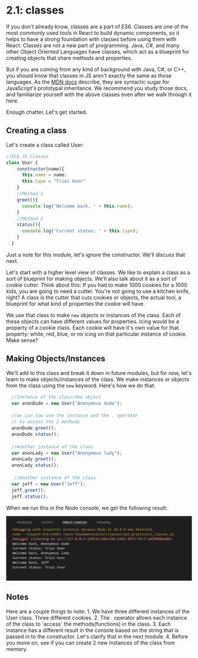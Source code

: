 # 2.1: classes

If you don't already know, classes are a part of ES6. Classes are one of the most commonly used tools in React to build dynamic components, so it helps to have a strong foundation with classes before using them with React. Classes are not a new part of programming. Java, C\#, and many other Object Oriented Languages have classes, which act as a blueprint for creating objects that share methods and properties.

But if you are coming from any kind of background with Java, C\#, or C++, you should know that classes in JS aren't exactly the same as those languages. As the [MDN docs](https://developer.mozilla.org/en-US/docs/Web/JavaScript/Reference/Classes) describe, they are syntactic sugar for JavaScript's prototypal inheritance. We recommend you study those docs, and familiarize yourself with the above classes even after we walk through it here.

Enough chatter. Let's get started.

## Creating a class

Let's create a class called User:

```javascript
//ES6 JS Classes
class User {
    constructor(name){
      this.name = name;
      this.type = "Trial User"
    }
    //Method 1
    greet(){
      console.log('Welcome back, ' + this.name);
    }
    //Method 2
    status(){
      console.log('Current status: ' + this.type);
    }
  }
```

Just a note for this module, let's ignore the constructor. We'll discuss that next.

Let's start with a higher level view of classes. We like to explain a class as a sort of blueprint for making objects. We'll also talk about it as a sort of cookie cutter. Think about this: If you had to make 1000 cookies for a 1000 kids, you are going to need a cutter. You're not going to use a kitchen knife, right? A class is the cutter that cuts cookies or objects, the actual tool, a blueprint for what kind of properties the cookie will have.

We use that class to make `new` objects or instances of the class. Each of these objects can have different values for properties. Icing would be a property of a cookie class. Each cookie will have it's own value for that property: white, red, blue, or no icing on that particular instance of cookie. Make sense?

## Making Objects/Instances

We'll add to this class and break it down in future modules, but for now, let's learn to make objects/instances of the class. We make instances or objects from the class using the `new` keyword. Here's how we do that:

```javascript
  //Instance of the class/new object
  var anonDude = new User("Anonymous dude");

  //we can now use the instance and the . operator 
  // to access the 2 methods
  anonDude.greet();
  anonDude.status();

  //Another instance of the class
  var anonLady = new User("Anonymous lady");
  anonLady.greet();
  anonLady.status();

   //Another instance of the class
  var jeff = new User("Jeff");
  jeff.greet();
  jeff.status();
```

When we run this in the Node console, we get the following result:

![Object Results](../.gitbook/assets/4.1.1_class_result.PNG)

## Notes

Here are a couple things to note: 1. We have three different instances of the User class. Three different cookies. 2. The . operator allows each instance of the class to 'access' the methods\(functions\) in the class. 3. Each instance has a different result in the console based on the string that is passed in to the constructor. Let's clarify that in the next module. 4. Before you move on, see if you can create 2 new instances of the class from memory.

